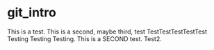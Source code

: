 # git_intro
This is a test.
This is a second, maybe third, test 
TestTestTestTestTest
Testing Testing Testing.
This is a SECOND test.
Test2.
